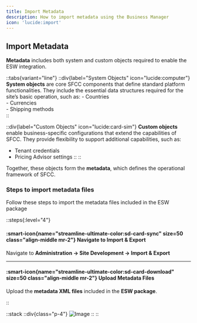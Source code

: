 ```yaml
---
title: Import Metadata
description: How to import metadata using the Business Manager
icon: 'lucide:import'
---
```


## Import Metadata

**Metadata** includes both system and custom objects required to enable the ESW integration.

::tabs{variant="line"}
  ::div{label="System Objects" icon="lucide:computer"}
  **System objects** are core SFCC components that define standard platform functionalities. They include the essential data structures required for the site’s basic operation, such as:
    - Countries  
    - Currencies  
    - Shipping methods  
  ::

  ::div{label="Custom Objects" icon="lucide:card-sim"}
  **Custom objects** enable business-specific configurations that extend the capabilities of SFCC. They provide flexibility to support additional capabilities, such as:
   - Tenant credentials  
   - Pricing Advisor settings
  ::
::

Together, these objects form the **metadata**, which defines the operational framework of SFCC.

### Steps to import metadata files

Follow these steps to import the metadata files included in the ESW package

::steps{:level="4"}

#### :smart-icon{name="streamline-ultimate-color:sd-card-sync" size=50 class="align-middle mr-2"} Navigate to Import & Export  

Navigate to **Administration → Site Development → Import & Export**

---

#### :smart-icon{name="streamline-ultimate-color:sd-card-download" size=50 class="align-middle mr-2"} Upload Metadata Files  

Upload the **metadata XML files** included in the **ESW package**.

::

::stack
  ::div{class="p-4"}
  ![Image](/Screenshot-2025-08-26-124458.png)
  ::
::